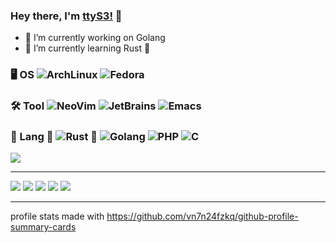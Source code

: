 ### Hey there, I'm [ttyS3!](https://ttys3.dev) 👋

<!--
**ttys3/ttys3** is a ✨ _special_ ✨ repository because its `README.md` (this file) appears on your GitHub profile.

Here are some ideas to get you started:

- 🔭 I’m currently working on ...
- 🌱 I’m currently learning ...
- 👯 I’m looking to collaborate on ...
- 🤔 I’m looking for help with ...
- 💬 Ask me about ...
- 📫 How to reach me: ...
- 😄 Pronouns: ...
- ⚡ Fun fact: ...
-->

- 🔭 I’m currently working on Golang
- 🌱 I’m currently learning Rust 🦀


### 🖥️ OS  ![ArchLinux](https://img.shields.io/badge/-ArchLinux-black?style=flat-square&logo=archlinux)  ![Fedora](https://img.shields.io/badge/-Fedora-black?style=flat-square&logo=fedora)

### 🛠️ Tool ![NeoVim](https://img.shields.io/badge/-NeoVim-black?style=flat-square&logo=neovim) ![JetBrains](https://img.shields.io/badge/-JetBrains-black?style=flat-square&logo=jetbrains)  ![Emacs](https://img.shields.io/badge/-Emacs-black?style=flat-square&logo=emacs)

### 🧲 Lang  🦀 ![Rust](https://img.shields.io/badge/-Rust-black?style=flat-square&logo=rust)   ![Golang](https://img.shields.io/badge/-Golang-black?style=flat-square&logo=go)   ![PHP](https://img.shields.io/badge/-PHP-black?style=flat-square&logo=php)   ![C](https://img.shields.io/badge/-C-black?style=flat-square&logo=c)

<img src="https://github-profile-trophy.vercel.app/?username=ttys3&column=8&theme=flat"/>

---

![](http://github-profile-summary-cards.vercel.app/api/cards/profile-details?username=ttys3&theme=solarized)
![](http://github-profile-summary-cards.vercel.app/api/cards/repos-per-language?username=ttys3&theme=solarized)
![](http://github-profile-summary-cards.vercel.app/api/cards/most-commit-language?username=ttys3&theme=solarized)
![](http://github-profile-summary-cards.vercel.app/api/cards/stats?username=ttys3&theme=solarized)
![](http://github-profile-summary-cards.vercel.app/api/cards/productive-time?username=ttys3&theme=solarized&utcOffset=0)

---

profile stats made with https://github.com/vn7n24fzkq/github-profile-summary-cards
